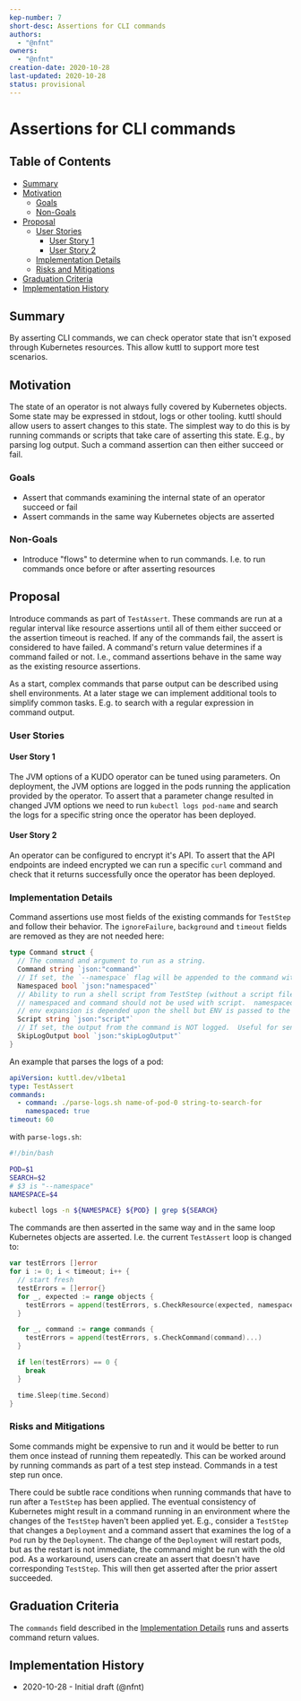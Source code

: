 ```yaml
---
kep-number: 7
short-desc: Assertions for CLI commands
authors:
  - "@nfnt"
owners:
  - "@nfnt"
creation-date: 2020-10-28
last-updated: 2020-10-28
status: provisional
---
```


# Assertions for CLI commands

## Table of Contents

- [Summary](#summary)
- [Motivation](#motivation)
  - [Goals](#goals)
  - [Non-Goals](#non-goals)
- [Proposal](#proposal)
  - [User Stories](#user-stories)
    - [User Story 1](#user-story-1)
    - [User Story 2](#user-story-2)
  - [Implementation Details](#implementation-details)
  - [Risks and Mitigations](#risks-and-mitigations)
- [Graduation Criteria](#graduation-criteria)
- [Implementation History](#implementation-history)

## Summary

By asserting CLI commands, we can check operator state that isn't exposed through Kubernetes resources. This allow kuttl to support more test scenarios.

## Motivation

The state of an operator is not always fully covered by Kubernetes objects. Some state may be expressed in stdout, logs or other tooling. kuttl should allow users to assert changes to this state. The simplest way to do this is by running commands or scripts that take care of asserting this state. E.g., by parsing log output. Such a command assertion can then either succeed or fail.

### Goals

- Assert that commands examining the internal state of an operator succeed or fail
- Assert commands in the same way Kubernetes objects are asserted

### Non-Goals

- Introduce "flows" to determine when to run commands. I.e. to run commands once before or after asserting resources

## Proposal

Introduce commands as part of `TestAssert`. These commands are run at a regular interval like resource assertions until all of them either succeed or the assertion timeout is reached. If any of the commands fail, the assert is considered to have failed. A command's return value determines if a command failed or not. I.e., command assertions behave in the same way as the existing resource assertions.

As a start, complex commands that parse output can be described using shell environments. At a later stage we can implement additional tools to simplify common tasks. E.g. to search with a regular expression in command output.

### User Stories

#### User Story 1

The JVM options of a KUDO operator can be tuned using parameters. On deployment, the JVM options are logged in the pods running the application provided by the operator. To assert that a parameter change resulted in changed JVM options we need to run `kubectl logs pod-name` and search the logs for a specific string once the operator has been deployed.

#### User Story 2

An operator can be configured to encrypt it's API. To assert that the API endpoints are indeed encrypted we can run a specific `curl` command and check that it returns successfully once the operator has been deployed.

### Implementation Details

Command assertions use most fields of the existing commands for `TestStep` and follow their behavior. The `ignoreFailure`, `background` and `timeout` fields are removed as they are not needed here:

```go
type Command struct {
  // The command and argument to run as a string.
  Command string `json:"command"`
  // If set, the `--namespace` flag will be appended to the command with the namespace to use.
  Namespaced bool `json:"namespaced"`
  // Ability to run a shell script from TestStep (without a script file)
  // namespaced and command should not be used with script.  namespaced is ignored and command is an error.
  // env expansion is depended upon the shell but ENV is passed to the runtime env.
  Script string `json:"script"`
  // If set, the output from the command is NOT logged.  Useful for sensitive logs or to reduce noise.
  SkipLogOutput bool `json:"skipLogOutput"`
}
```

An example that parses the logs of a pod:

```yaml
apiVersion: kuttl.dev/v1beta1
type: TestAssert
commands:
  - command: ./parse-logs.sh name-of-pod-0 string-to-search-for
    namespaced: true
timeout: 60
```

with `parse-logs.sh`:

```bash
#!/bin/bash

POD=$1
SEARCH=$2
# $3 is "--namespace"
NAMESPACE=$4

kubectl logs -n ${NAMESPACE} ${POD} | grep ${SEARCH}
```

The commands are then asserted in the same way and in the same loop Kubernetes objects are asserted. I.e. the current `TestAssert` loop is changed to:

```go
var testErrors []error
for i := 0; i < timeout; i++ {
  // start fresh
  testErrors = []error{}
  for _, expected := range objects {
    testErrors = append(testErrors, s.CheckResource(expected, namespace)...)
  }

  for _, command := range commands {
    testErrors = append(testErrors, s.CheckCommand(command)...)
  }

  if len(testErrors) == 0 {
    break
  }

  time.Sleep(time.Second)
}
```

### Risks and Mitigations

Some commands might be expensive to run and it would be better to run them once instead of running them repeatedly. This can be worked around by running commands as part of a test step instead. Commands in a test step run once.

There could be subtle race conditions when running commands that have to run after a `TestStep` has been applied. The eventual consistency of Kubernetes might result in a command running in an environment where the changes of the `TestStep` haven't been applied yet. E.g., consider a `TestStep` that changes a `Deployment` and a command assert that examines the log of a `Pod` run by the `Deployment`. The change of the `Deployment` will restart pods, but as the restart is not immediate, the command might be run with the old pod.
As a workaround, users can create an assert that doesn't have corresponding `TestStep`. This will then get asserted after the prior assert succeeded.

## Graduation Criteria

The `commands` field described in the [Implementation Details](#implementation-details) runs and asserts command return values.

## Implementation History

- 2020-10-28 - Initial draft (@nfnt)
